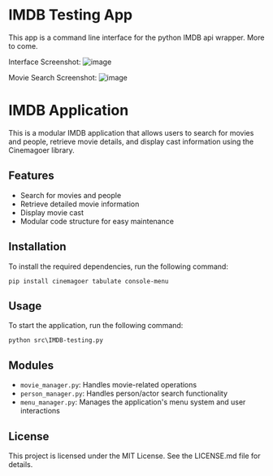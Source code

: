 IMDB Testing App
==================
This app is a command line interface for the python IMDB api wrapper. More to come.

Interface Screenshot:
![image](https://user-images.githubusercontent.com/89611970/185688451-fc80bccf-8765-4ea2-b742-2e116d39fdba.JPG)

Movie Search Screenshot:
![image](https://user-images.githubusercontent.com/89611970/185710164-d8718b67-62eb-4ad7-ba55-e8dcfddfc04a.png)
# IMDB Application

This is a modular IMDB application that allows users to search for movies and people, retrieve movie details, and display cast information using the Cinemagoer library.

## Features

- Search for movies and people
- Retrieve detailed movie information
- Display movie cast
- Modular code structure for easy maintenance

## Installation

To install the required dependencies, run the following command:

```
pip install cinemagoer tabulate console-menu
```

## Usage

To start the application, run the following command:

```
python src\IMDB-testing.py
```

## Modules

- `movie_manager.py`: Handles movie-related operations
- `person_manager.py`: Handles person/actor search functionality
- `menu_manager.py`: Manages the application's menu system and user interactions

## License

This project is licensed under the MIT License. See the LICENSE.md file for details.
